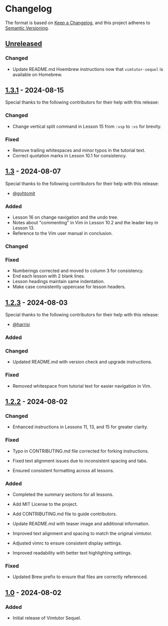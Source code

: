 # Changelog

The format is based on [Keep a Changelog](https://keepachangelog.com/en/1.1.0/),
and this project adheres to [Semantic Versioning](https://semver.org/spec/v2.0.0.html).

## [Unreleased]

### Changed

- Update README.md Hoembrew instructions now that `vimtutor-sequel` is available on Homebrew.

## [1.3.1] - 2024-08-15

Special thanks to the following contributors for their help with this release:

### Changed

- Change vertical split command in Lesson 15 from `:vsp` to `:vs` for brevity.

### Fixed

- Remove trailing whitespaces and minor typos in the tutorial text.
- Correct quotation marks in Lesson 10.1 for consistency.

## [1.3] - 2024-08-07

Special thanks to the following contributors for their help with this release:

- [@gyhtomit](https://github.com/gyhtomit)

### Added

- Lesson 16 on change navigation and the undo tree.
- Notes about "commenting" in Vim in Lesson 10.2 and the leader key in Lesson 13.
- Reference to the Vim user manual in conclusion.

### Changed


### Fixed
- Numberings corrected and moved to column 3 for consistency.
- End each lesson with 2 blank lines.
- Lesson headings maintain same indentation.
- Make case consistently uppercase for lesson headers.

## [1.2.3] - 2024-08-03
Special thanks to the following contributors for their help with this release:

- [@harrisi](https://github.com/harrisi)

### Added


### Changed

- Updated README.md with version check and upgrade instructions.

### Fixed

- Removed whitespace from tutorial text for easier navigation in Vim.
## [1.2.2] - 2024-08-02

### Changed

- Enhanced instructions in Lessons 11, 13, and 15 for greater clarity.

### Fixed

- Typo in CONTRIBUTING.md file corrected for forking instructions.


- Fixed text alignment issues due to inconsistent spacing and tabs.
- Ensured consistent formatting across all lessons.


### Added

- Completed the summary sections for all lessons.
- Add MIT License to the project.
- Add CONTRIBUTING.md file to guide contributors.
- Update README.md with teaser image and additional information.

- Improved text alignment and spacing to match the original vimtutor.
- Adjusted vimrc to ensure consistent display settings.
- Improved readability with better text highlighting settings.

### Fixed
- Updated Brew prefix to ensure that files are correctly referenced.

## [1.0] - 2024-08-02

### Added

- Initial release of Vimtutor Sequel.

[Unreleased]: https://github.com/micahkepe/vimtutor-sequel/compare/v1.3.1...HEAD
[1.3.1]: https://github.com/micahkepe/vimtutor-sequel/compare/v1.3...v1.3.1
[1.3]: https://github.com/micahkepe/vimtutor-sequel/compare/v1.2.3...v1.3
[1.2.3]: https://github.com/micahkepe/vimtutor-sequel/compare/v1.2.2...v1.2.3
[1.2.2]: https://github.com/micahkepe/vimtutor-sequel/compare/v1.2.1...v1.2.2
[1.2.1]: https://github.com/micahkepe/vimtutor-sequel/compare/v1.2...v1.2.1
[1.2]: https://github.com/micahkepe/vimtutor-sequel/compare/v1.1...v1.2
[1.1]: https://github.com/micahkepe/vimtutor-sequel/compare/v1.0...v1.1
[1.0]: https://github.com/micahkepe/vimtutor-sequel/releases/tag/v1.0